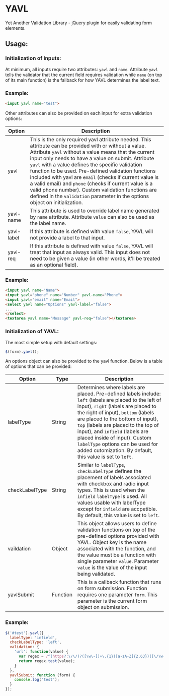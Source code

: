 # YAVL
Yet Another Validation Library - jQuery plugin for easily validating form elements.

## Usage:

### Initialization of Inputs:

At minimum, all inputs require two attributes: ```yavl``` and ```name```. Attribute ```yavl``` tells the validator that the current field requires validation while ```name``` (on top of its main function) is the fallback for how YAVL determines the label text.

### Example:
```HTML 
<input yavl name="test">
```

Other attributes can also be provided on each input for extra validation options:

| Option     | Description                                                                                                                                                                                                                                                                                                                                                                                                                                                                                                                                                                                  |
|------------|----------------------------------------------------------------------------------------------------------------------------------------------------------------------------------------------------------------------------------------------------------------------------------------------------------------------------------------------------------------------------------------------------------------------------------------------------------------------------------------------------------------------------------------------------------------------------------------------|
| yavl       | This is the only required yavl attribute needed. This attribute can be provided with or without a value. Attribute ```yavl``` without a value means that the current input only needs to have a value on submit. Attribute ```yavl``` with a value defines the specific validation function to be used. Pre-defined validation functions included with yavl are ```email``` (checks if current value is a valid email) and ```phone``` (checks if current value is a valid phone number). Custom validation functions are defined in the ```validation``` parameter in the options object on initialization. |
| yavl-name  | This attribute is used to override label name generated by ```name``` attribute. Attribute ```value``` can also be used as the label name.                                                                                                                                                                                                                                                                                                                                                                                                                                                   |
| yavl-label | If this attribute is defined with value ```false```, YAVL will not provide a label to that input.                                                                                                                                                                                                                                                                                                                                                                                                                                                                                            |
| yavl-req   | If this attribute is defined with value ```false```, YAVL will treat that input as always valid. This input does not need to be given a value (in other words, it'll be treated as an optional field).                                                                                                                                                                                                                                                                                                                                                                                       |

### Example:
```HTML 
<input yavl name="Name">
<input yavl="phone" name="Number" yavl-name="Phone">
<input yavl="email" name="Email">
<select yavl name="Options" yavl-label="false">
...
</select>
<textarea yavl name="Message" yavl-req="false"></textarea>
```

### Initialization of YAVL:

The most simple setup with default settings:

```Javascript
$(form).yavl();
```

An options object can also be provided to the yavl function. Below is a table of options that can be provided:

| Option         | Type     | Description                                                                                                                                                                                                                                                                                                                                                                                                                                                                                                        |
|----------------|----------|--------------------------------------------------------------------------------------------------------------------------------------------------------------------------------------------------------------------------------------------------------------------------------------------------------------------------------------------------------------------------------------------------------------------------------------------------------------------------------------------------------------------|
| labelType      | String   | Determines where labels are placed. Pre-defined labels include: ```left``` (labels are placed to the left of input), ```right``` (labels are placed to the right of input), ```bottom``` (labels are placed to the bottom of input), ```top``` (labels are placed to the top of input), and ```infield``` (labels are placed inside of input). Custom ```labelType``` options can be used for added cutomization. By default, this value is set to ```left```. |
| checkLabelType | String   | Similar to ```labelType```, ```checkLabelType``` defines the placement of labels associated with checkbox and radio input types. This is used when the ```infield``` ```labelType``` is used. All values usable with labelType except for ```infield``` are accpetible. By default, this value is set to ```left```.                                                                                                                                                                                               |
| vaildation     | Object   | This object allows users to define validation functions on top of the pre-defined options provided with YAVL. Object key is the name associated with the function, and the value must be a function with single parameter ```value```. Parameter ```value``` is the value of the input being validated.                                                                                                                                                                                                            |
| yavlSubmit     | Function | This is a callback function that runs on form submission. Function requires one parameter ```form```. This parameter is the current form object on submission.                                                                                                                                                                                                                                                                                                                                                     |

### Example:

```Javascript
$('#test').yavl({
  labelType: 'infield',
  checkLabelType: 'left',
  validation: {
    'url': function(value) {
      var regex = /^(https?:\/\/)?([\w\-])+\.{1}([a-zA-Z]{2,63})([\/\w-]*)*\/?\??([^#\n\r]*)?#?([^\n\r]*)/;
      return regex.test(value);
    }
  },
  yavlSubmit: function (form) {
    console.log('test');
  }
});
```
	
